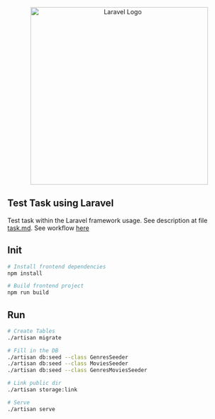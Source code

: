 <p align="center"><a href="https://laravel.com" target="_blank"><img src="https://raw.githubusercontent.com/laravel/art/master/logo-lockup/5%20SVG/2%20CMYK/1%20Full%20Color/laravel-logolockup-cmyk-red.svg" width="400" alt="Laravel Logo"></a></p>

## Test Task using Laravel

Test task within the Laravel framework usage.
See description at file [task.md](_workflow/task-en.md).
See workflow [here](_workflow)

## Init

```bash
# Install frontend dependencies
npm install

# Build frontend project
npm run build
```

## Run

```bash
# Create Tables
./artisan migrate

# Fill in the DB
./artisan db:seed --class GenresSeeder
./artisan db:seed --class MoviesSeeder
./artisan db:seed --class GenresMoviesSeeder

# Link public dir
./artisan storage:link

# Serve
./artisan serve
```
